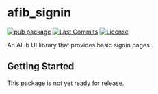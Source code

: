 # afib_signin

[![pub package](https://img.shields.io/pub/v/afib_signin.svg?logo=dart&logoColor=00b9fc)](https://pub.dartlang.org/packages/afib_signin)
[![Last Commits](https://img.shields.io/github/last-commit/chrisjones314/afib_signin?logo=git&logoColor=white)](https://github.com/chrisjones314/afib_signin/commits/master)
[![License](https://img.shields.io/github/license/chrisjones314/afib_signin
)](https://github.com/chrisjones314/afib_signin/blob/master/LICENSE)


An AFib UI library that provides basic signin pages.

## Getting Started

This package is not yet ready for release.